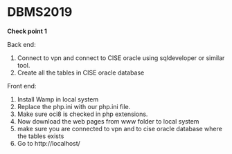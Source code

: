 # DBMS2019

**Check point 1**

Back end:
1. Connect to vpn and connect to CISE oracle using sqldeveloper or similar tool.
2. Create all the tables in CISE oracle database

Front end:
1. Install Wamp in local system
2. Replace the php.ini with our php.ini file.
3. Make sure oci8 is checked in php extensions.
4. Now download the web pages from www folder to local system
5. make sure you are connected to vpn and to cise oracle database where the tables exists
6. Go to http://localhost/
